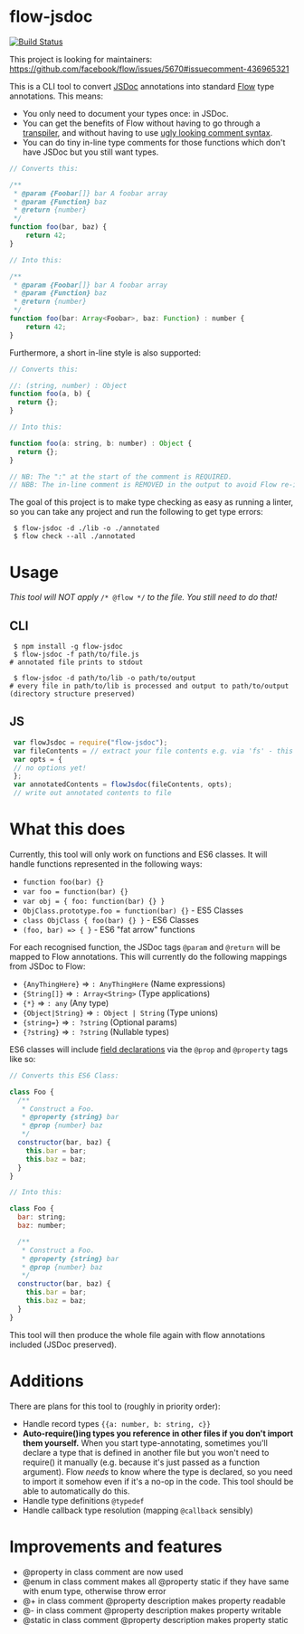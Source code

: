 # flow-jsdoc
[![Build Status](https://travis-ci.org/Kegsay/flow-jsdoc.svg?branch=master)](https://travis-ci.org/Kegsay/flow-jsdoc)

This project is looking for maintainers: https://github.com/facebook/flow/issues/5670#issuecomment-436965321

This is a CLI tool to convert [JSDoc](http://usejsdoc.org/index.html) annotations into standard [Flow](https://flowtype.org/) type annotations. This means:
 - You only need to document your types once: in JSDoc.
 - You can get the benefits of Flow without having to go through a [transpiler](http://babeljs.io/), and without having to use [ugly looking comment syntax](https://flowtype.org/blog/2015/02/20/Flow-Comments.html).
 - You can do tiny in-line type comments for those functions which don't have JSDoc but you still want types.

```javascript
// Converts this:

/**
 * @param {Foobar[]} bar A foobar array
 * @param {Function} baz
 * @return {number}
 */
function foo(bar, baz) {
    return 42;
}

// Into this:

/**
 * @param {Foobar[]} bar A foobar array
 * @param {Function} baz
 * @return {number}
 */
function foo(bar: Array<Foobar>, baz: Function) : number {
    return 42;
}
```

Furthermore, a short in-line style is also supported:

```js
// Converts this:

//: (string, number) : Object
function foo(a, b) {
  return {};
}

// Into this:

function foo(a: string, b: number) : Object {
  return {};
}

// NB: The ":" at the start of the comment is REQUIRED.
// NBB: The in-line comment is REMOVED in the output to avoid Flow re-interpreting it..
```

The goal of this project is to make type checking as easy as running a linter, so you can take any project and run the following to get type errors:
```
 $ flow-jsdoc -d ./lib -o ./annotated
 $ flow check --all ./annotated
```

# Usage

*This tool will NOT apply* `/* @flow */` *to the file. You still need to do that!*

## CLI
```
 $ npm install -g flow-jsdoc
 $ flow-jsdoc -f path/to/file.js
# annotated file prints to stdout

 $ flow-jsdoc -d path/to/lib -o path/to/output
# every file in path/to/lib is processed and output to path/to/output (directory structure preserved)
```

## JS
```javascript
 var flowJsdoc = require("flow-jsdoc");
 var fileContents = // extract your file contents e.g. via 'fs' - this should be a string
 var opts = {
 // no options yet!
 };
 var annotatedContents = flowJsdoc(fileContents, opts);
 // write out annotated contents to file
```



# What this does
Currently, this tool will only work on functions and ES6 classes. It will handle functions represented in the following ways:
 * `function foo(bar) {}`
 * `var foo = function(bar) {}`
 * `var obj = { foo: function(bar) {} }`
 * `ObjClass.prototype.foo = function(bar) {}` - ES5 Classes
 * `class ObjClass { foo(bar) {} }` - ES6 Classes
 * `(foo, bar) => { }` - ES6 "fat arrow" functions

For each recognised function, the JSDoc tags `@param` and `@return` will be mapped to Flow annotations. This will currently do the following mappings from JSDoc to Flow:
 * `{AnyThingHere}` => `: AnyThingHere` (Name expressions)
 * `{String[]}` => `: Array<String>` (Type applications)
 * `{*}` => `: any` (Any type)
 * `{Object|String}` => `: Object | String` (Type unions)
 * `{string=}` => `: ?string` (Optional params)
 * `{?string}` => `: ?string` (Nullable types)

ES6 classes will include [field declarations](https://flowtype.org/docs/classes.html#_) via the `@prop` and `@property` tags like so:

```javascript
// Converts this ES6 Class:

class Foo {
  /**
   * Construct a Foo.
   * @property {string} bar
   * @prop {number} baz
   */
  constructor(bar, baz) {
    this.bar = bar;
    this.baz = baz;
  }
}

// Into this:

class Foo {
  bar: string;
  baz: number;

  /**
   * Construct a Foo.
   * @property {string} bar
   * @prop {number} baz
   */
  constructor(bar, baz) {
    this.bar = bar;
    this.baz = baz;
  }
}
```

This tool will then produce the whole file again with flow annotations included (JSDoc preserved).

# Additions
There are plans for this tool to (roughly in priority order):
 * Handle record types `{{a: number, b: string, c}}`
 * **Auto-require()ing types you reference in other files if you don't import them yourself.** When you start type-annotating, sometimes you'll declare a type that is defined in another file but you won't need to require() it manually (e.g. because it's just passed as a function argument). Flow *needs* to know where the type is declared, so you need to import it somehow even if it's a no-op in the code. This tool should be able to automatically do this.
 * Handle type definitions `@typedef`
 * Handle callback type resolution (mapping `@callback` sensibly)

# Improvements and features
* @property in class comment are now used
* @enum in class comment makes all @property static if they have same with enum type, otherwise throw error
* @+ in class comment @property description makes property readable
* @- in class comment @property description makes property writable
* @static in class comment @property description makes property static

